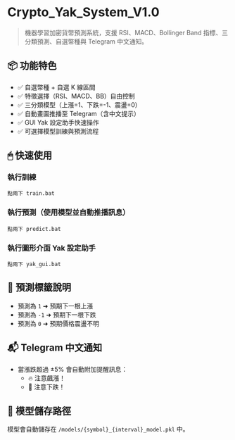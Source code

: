 
#  Crypto_Yak_System_V1.0

> 機器學習加密貨幣預測系統，支援 RSI、MACD、Bollinger Band 指標、三分類預測、自選幣種與 Telegram 中文通知。

## 📦 功能特色

- ✅ 自選幣種 + 自選 K 線區間
- ✅ 特徵選擇（RSI、MACD、BB）自由控制
- ✅ 三分類模型（上漲=1、下跌=-1、震盪=0）
- ✅ 自動畫圖推播至 Telegram（含中文提示）
- ✅ GUI Yak 設定助手快速操作
- ✅ 可選擇模型訓練與預測流程

## 🖱 快速使用

### 執行訓練
```
點兩下 train.bat
```

### 執行預測（使用模型並自動推播訊息）
```
點兩下 predict.bat
```

### 執行圖形介面 Yak 設定助手
```
點兩下 yak_gui.bat
```

## 🧠 預測標籤說明

- 預測為 `1` ➜ 預期下一根上漲
- 預測為 `-1` ➜ 預期下一根下跌
- 預測為 `0` ➜ 預期價格震盪不明

## 📬 Telegram 中文通知

- 當漲跌超過 ±5% 會自動附加提醒訊息：
  - 🔥 注意飆漲！
  - 🔴 注意下跌！

## 📁 模型儲存路徑

模型會自動儲存在 `/models/{symbol}_{interval}_model.pkl` 中。
